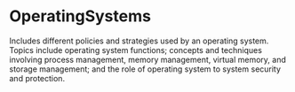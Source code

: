 # OperatingSystems
Includes different policies and strategies used by an operating system. Topics include operating system functions; concepts and techniques involving process management, memory management, virtual memory, and storage management; and the role of operating system to system security and protection.
